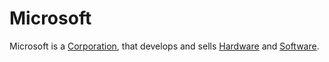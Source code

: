 # Microsoft

Microsoft is a [Corporation](240000000.md), that develops and sells [Hardware](9400000.md) and [Software](9000006.md).